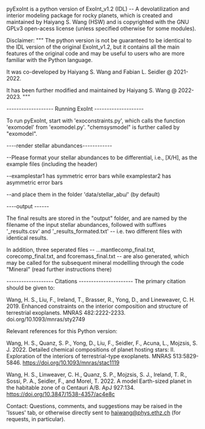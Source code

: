 pyExoInt is a python version of ExoInt_v1.2 (IDL) -- A devolatilization and interior modeling package for rocky planets, which is created and maintained by Haiyang S. Wang (HSW) and is copyrighted with the GNU GPLv3 open-acess license (unless specified otherwise for some modules). 

Disclaimer: 
"""
The python version is not be guaranteed to be identical to the IDL version of the original ExoInt_v1.2, but it contains all the main features of the original code and may be useful to users who are more familiar with the Python language.

It was co-developed by Haiyang S. Wang and Fabian L. Seidler @ 2021-2022.

It has been further modified and maintained by Haiyang S. Wang @ 2022-2023.
"""

------------------- Running ExoInt --------------------

To run pyExoInt, start with 'exoconstraints.py', which calls the function 'exomodel' from 'exomodel.py'. "chemsysmodel" is further called by "exomodel".

----render stellar abundances------------

--Please format your stellar abundances to be differential, i.e., [X/H], as the example files (including the header)

--examplestar1 has symmetric error bars while examplestar2 has asymmetric error bars 

--and place them in the folder 'data/stellar_abu/' (by default)

----output ------

The final results are stored in the "output" folder, and are named by the filename of the input stellar abundances, followed with suffixes '_results.csv' and '_results_formated.txt' -- i.e. two different files with identical results.

In addition, three seperated files -- ...mantlecomp_final.txt, corecomp_final.txt, and fcoremass_final.txt -- are also generated, which may be called for the subsequent mineral modellling through the code "Mineral" (read further instructions there) 

------------------- Citations ----------------------
The primary citation should be given to:

Wang, H. S., Liu, F., Ireland, T., Brasser, R., Yong, D., and Lineweaver, C. H. 2019. Enhanced constraints on the interior composition and structure of terrestrial exoplanets. MNRAS 482:2222-2233. doi.org/10.1093/mnras/sty2749

Relevant references for this Python version: 

Wang, H. S., Quanz, S. P., Yong, D., Liu, F., Seidler, F., Acuna, L., Mojzsis, S. J. 2022. Detailed chemical compositions of planet hosting stars: II. Exploration of the interiors of terrestrial-type exoplanets. MNRAS 513:5829-5846. https://doi.org/10.1093/mnras/stac1119

Wang, H. S., Linweaver, C. H., Quanz, S. P., Mojzsis, S. J., Ireland, T. R., Sossi, P. A., Seidler, F., and Morel, T. 2022. A model Earth-sized planet in the habitable zone of α Centauri A/B. ApJ 927:134. https://doi.org/10.3847/1538-4357/ac4e8c


Contact:
Questions, comments, and suggestions may be raised in the 'Issues' tab, or otherwise directly sent to haiwang@phys.ethz.ch (for requests, in particular).
